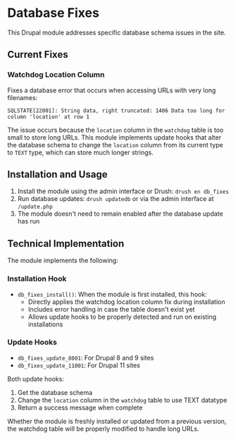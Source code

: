# Database Fixes

This Drupal module addresses specific database schema issues in the site.

## Current Fixes

### Watchdog Location Column

Fixes a database error that occurs when accessing URLs with very long filenames:

```
SQLSTATE[22001]: String data, right truncated: 1406 Data too long for column 'location' at row 1
```

The issue occurs because the `location` column in the `watchdog` table is too small to store long URLs. This module 
implements update hooks that alter the database schema to change the `location` column from its current type
to `TEXT` type, which can store much longer strings.

## Installation and Usage

1. Install the module using the admin interface or Drush: `drush en db_fixes`
2. Run database updates: `drush updatedb` or via the admin interface at `/update.php`
3. The module doesn't need to remain enabled after the database update has run

## Technical Implementation

The module implements the following:

### Installation Hook

- `db_fixes_install()`: When the module is first installed, this hook:
  - Directly applies the watchdog location column fix during installation
  - Includes error handling in case the table doesn't exist yet
  - Allows update hooks to be properly detected and run on existing installations

### Update Hooks

- `db_fixes_update_8001`: For Drupal 8 and 9 sites
- `db_fixes_update_11001`: For Drupal 11 sites

Both update hooks:

1. Get the database schema
2. Change the `location` column in the `watchdog` table to use TEXT datatype
3. Return a success message when complete

Whether the module is freshly installed or updated from a previous version, the watchdog table will be properly modified to handle long URLs.